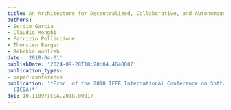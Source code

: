 ```yaml
---
title: An Architecture for Decentralized, Collaborative, and Autonomous Robots
authors:
- Sergio García
- Claudio Menghi
- Patrizio Pelliccione
- Thorsten Berger
- Rebekka Wohlrab
date: '2018-04-01'
publishDate: '2024-09-28T18:20:04.464880Z'
publication_types:
- paper-conference
publication: '*Proc. of the 2018 IEEE International Conference on Software Architecture
  (ICSA)*'
doi: 10.1109/ICSA.2018.00017
---
```

